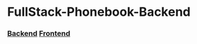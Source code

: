 # FullStack-Phonebook-Backend

###  [Backend](https://radiant-plateau-45930.herokuapp.com/api/persons) [Frontend](https://radiant-plateau-45930.herokuapp.com/)
